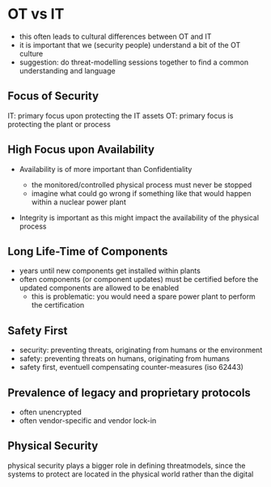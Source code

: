 # OT vs IT

- this often leads to cultural differences between OT and IT
- it is important that we (security people) understand a bit of the OT culture
- suggestion: do threat-modelling sessions together to find a common understanding and language

## Focus of Security

IT: primary focus upon protecting the IT assets
OT: primary focus is protecting the plant or process

## High Focus upon Availability

- Availability is of more important than Confidentiality
    - the monitored/controlled physical process must never be stopped
    - imagine what could go wrong if something like that would happen within a nuclear power plant

- Integrity is important as this might impact the availability of the physical process

## Long Life-Time of Components

- years until new components get installed within plants
- often components (or component updates) must be certified before the updated components are allowed to be enabled
    - this is problematic: you would need a spare power plant to perform the certification

## Safety First

- security: preventing threats, originating from humans or the environment
- safety: preventing threats on humans, originating from humans
- safety first, eventuell compensating counter-measures (iso 62443)

## Prevalence of legacy and proprietary protocols

- often unencrypted
- often vendor-specific and vendor lock-in

## Physical Security

physical security plays a bigger role in defining threatmodels, since the systems to protect are located in the physical world rather than the digital
